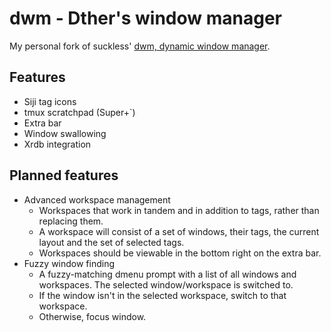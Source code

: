 # dwm - Dther's window manager

My personal fork of suckless'
[dwm, dynamic window manager](https://dwm.suckless.org).

## Features

 * Siji tag icons
 * tmux scratchpad (Super+\`)
 * Extra bar
 * Window swallowing
 * Xrdb integration

## Planned features

 * Advanced workspace management
    - Workspaces that work in tandem and in addition to tags, rather than
      replacing them.
    - A workspace will consist of a set of windows, their tags, the current
      layout and the set of selected tags.
    - Workspaces should be viewable in the bottom right on the extra bar.
 * Fuzzy window finding
    - A fuzzy-matching dmenu prompt with a list of all windows and workspaces.
      The selected window/workspace is switched to.
    - If the window isn't in the selected workspace, switch to that workspace.
    - Otherwise, focus window.
